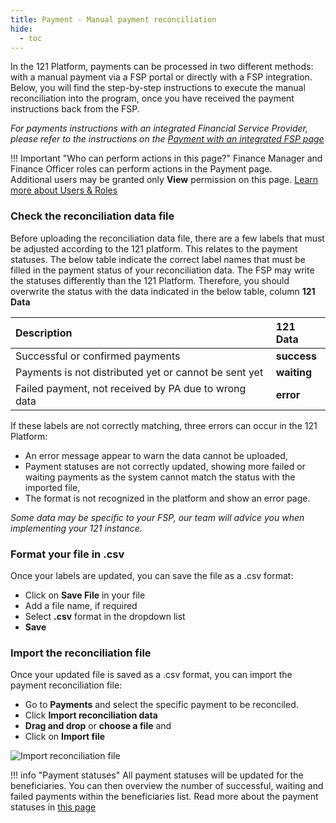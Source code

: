 ```yaml
---
title: Payment - Manual payment reconciliation
hide:
  - toc
---
```

In the 121 Platform, payments can be processed in two different methods: with a manual payment via a FSP portal or directly with a FSP integration. Below, you will find the step-by-step instructions to execute the manual reconciliation into the program, once you have received the payment instructions back from the FSP.

*For payments instructions with an integrated Financial Service Provider, please refer to the instructions on the [Payment with an integrated FSP page](./issue-payment-integrated-fsp.md)*

!!! Important "Who can perform actions in this page?"
    Finance Manager and Finance Officer roles can perform actions in the Payment page.  
    Additional users may be granted only **View** permission on this page. [Learn more about Users & Roles](../users/users-roles-page.md)

### Check the reconciliation data file

Before uploading the reconciliation data file, there are a few labels that must be adjusted according to the 121 platform. This relates to the payment statuses.
The below table indicate the correct label names that must be filled in the payment status of your reconciliation data. The FSP may write the statuses differently than the 121 Platform. Therefore, you should overwrite the status with the data indicated in the below table, column **121 Data**


| Description | 121 Data |
| :---- | :---- |
| Successful or confirmed payments | **success** |
| Payments is not distributed yet or cannot be sent yet | **waiting** |
| Failed payment, not received by PA due to wrong data | **error** |

If these labels are not correctly matching, three errors can occur in the 121 Platform:

- An error message appear to warn the data cannot be uploaded,
- Payment statuses are not correctly updated, showing more failed or waiting payments as the system cannot match the status with the imported file,
- The format is not recognized in the platform and show an error page.

*Some data may be specific to your FSP, our team will advice you when implementing your 121 instance.*

### Format your file in .csv

Once your labels are updated, you can save the file as a .csv format:

- Click on **Save File** in your file
- Add a file name, if required
- Select **.csv** format in the dropdown list
- **Save**

### Import the reconciliation file

Once your updated file is saved as a .csv format, you can import the payment reconciliation file:

- Go to **Payments** and select the specific payment to be reconciled.
- Click **Import reconciliation data**
- **Drag and drop** or **choose a file** and 
- Click on **Import file**
  
![Import reconciliation file](..\assets\img\ReconciliationImport.png)

!!! info "Payment statuses"
    All payment statuses will be updated for the beneficiaries. You can then overview the number of successful, waiting and failed payments within the beneficiaries list. Read more about the payment statuses in [this page](./list-status-payment-page.md)
